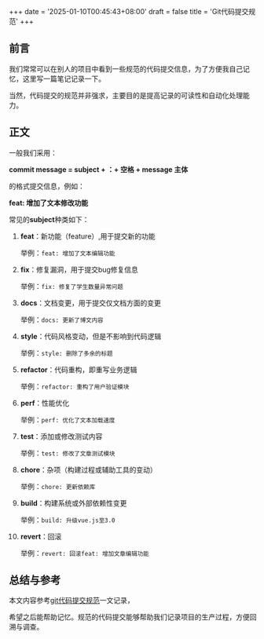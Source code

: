 +++
date = '2025-01-10T00:45:43+08:00'
draft = false
title = 'Git代码提交规范'
+++
## 前言
我们常常可以在别人的项目中看到一些规范的代码提交信息，为了方便我自己记忆，这里写一篇笔记记录一下。

当然，代码提交的规范并非强求，主要目的是提高记录的可读性和自动化处理能力。

## 正文
一般我们采用：

**commit message = subject + ：+ 空格 + message 主体**

的格式提交信息，例如：

**feat: 增加了文本修改功能**

常见的**subject**种类如下：

1. **feat**：新功能（feature）,用于提交新的功能
    
    举例：`feat: 增加了文本编辑功能`

2. **fix**：修复漏洞，用于提交bug修复信息

    举例：`fix: 修复了学生数量异常问题`   
3. **docs**：文档变更，用于提交仅文档方面的变更
 
    举例：`docs: 更新了博文内容`

4. **style**：代码风格变动，但是不影响到代码逻辑

    举例：`style: 删除了多余的标题`

5. **refactor**：代码重构，即重写业务逻辑

    举例：`refactor: 重构了用户验证模块`

6. **perf**：性能优化

    举例：`perf: 优化了文本加载速度`

7. **test**：添加或修改测试内容

    举例：`test: 修改了文章测试模块`

8. **chore**：杂项（构建过程或辅助工具的变动）

    举例：`chore: 更新依赖库`

9. **build**：构建系统或外部依赖性变更

    举例：`build: 升级vue.js至3.0`

10. **revert**：回滚

    举例：`revert: 回滚feat: 增加文章编辑功能`

## 总结与参考
本文内容参考[git代码提交规范](https://blog.csdn.net/chenyajundd/article/details/139322838)一文记录，

希望之后能帮助记忆。规范的代码提交能够帮助我们记录项目的生产过程，方便回溯与调查。